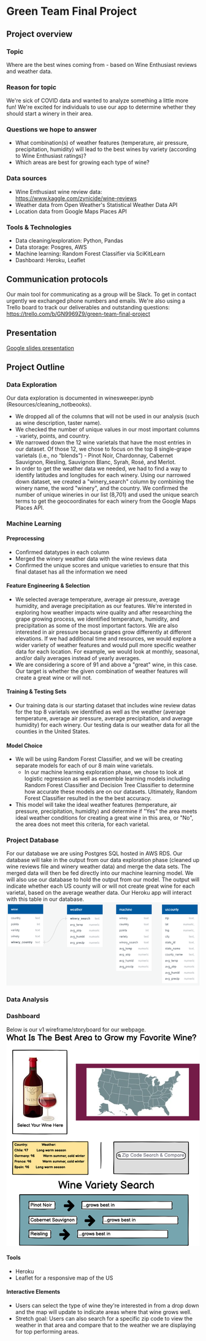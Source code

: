 # Green Team Final Project

## Project overview

### Topic
Where are the best wines coming from - based on Wine Enthusiast reviews and weather data. 

### Reason for topic
We're sick of COVID data and wanted to analyze something a little more fun! We're excited for individuals to use our app to determine whether they should start a winery in their area.

### Questions we hope to answer
- What combination(s) of weather features (temperature, air pressure, precipitation, humidity) will lead to the best wines by variety (according to Wine Enthusiast ratings)?
- Which areas are best for growing each type of wine?

### Data sources
* Wine Enthusiast wine review data: https://www.kaggle.com/zynicide/wine-reviews
* Weather data from Open Weather's Statistical Weather Data API
* Location data from Google Maps Places API

### Tools & Technologies
- Data cleaning/exploration: Python, Pandas
- Data storage: Posgres, AWS
- Machine learning: Random Forest Classifier via SciKitLearn
- Dashboard: Heroku, Leaflet

## Communication protocols
Our main tool for communicating as a group will be Slack. To get in contact urgently we exchanged phone numbers and emails.
We're also using a Trello board to track our deliverables and outstanding questions: https://trello.com/b/GN9969Z9/green-team-final-project

## Presentation
[Google slides presentation](https://docs.google.com/presentation/d/1iJc0YSuN67khUssQ01zkHyiPY-Uq6k2cHVeM4RxGUvQ/edit?usp=sharing)

## Project Outline
### Data Exploration
Our data exploration is documented in winesweeper.ipynb (Resources/cleaning_notbeooks).
- We dropped all of the columns that will not be used in our analysis (such as wine description, taster name).
- We checked the number of unique values in our most important columns - variety, points, and country.
- We narrowed down the 12 wine varietals that have the most entries in our dataset. Of those 12, we chose to focus on the top 8 single-grape varietals (i.e., no “blends”) - Pinot Noir, Chardonnay, Cabernet Sauvignon, Riesling, Sauvignon Blanc, Syrah, Rosé, and Merlot.
- In order to get the weather data we needed, we had to find a way to identify latitudes and longitudes for each winery. Using our narrowed down dataset, we created a "winery_search" column by combining the winery name, the word "winery", and the country. We confirmed the number of unique wineries in our list (8,701) and used the unique search terms to get the geocoordinates for each winery from the Google Maps Places API. 

### Machine Learning
#### Preprocessing
- Confirmed datatypes in each column
- Merged the winery weather data with the wine reviews data
- Confirmed the unique scores and unique varieties to ensure that this final dataset has all the information we need

#### Feature Engineering & Selection
- We selected average temperature, average air pressure, average humidity, and average precipitation as our features. We're intersted in exploring how weather impacts wine quality and after researching the grape growing process, we identified temperature, humidity, and precipitation as some of the most important factors. We are also interested in air pressure because grapes grow differently at different elevations. If we had additional time and resources, we would explore a wider variety of weather features and would pull more specific weather data for each location. For example, we would look at monthly, seasonal, and/or daily averages instead of yearly averages.
- We are considering a score of 91 and above a "great" wine, in this case. Our target is whether the given combination of weather features will create a great wine or will not.

#### Training & Testing Sets
 - Our training data is our starting dataset that includes wine review datas for the top 8 varietals we identified as well as the weather (average temperature, average air pressure, average precipitation, and average humidity) for each winery. Our testing data is our weather data for all the counties in the United States.

#### Model Choice
- We will be using Random Forest Classifier, and we will be creating separate models for each of our 8 main wine varietals.
    - In our machine learning exploration phase, we chose to look at logistic regression as well as ensemble learning models including Random Forest Classifier and Decision Tree Classifier to determine how accurate these models are on our datasets. Ultimately, Random Forest Classifier resulted in the the best accuracy.
- This model will take the ideal weather features (temperature, air pressure, precipitation, humidity) and determine if "Yes" the area meets ideal weather conditions for creating a great wine in this area, or "No", the area does not meet this criteria, for each varietal.

### Project Database
For our database we are using Postgres SQL hosted in AWS RDS. Our database will take in the output from our data exploration phase (cleaned up wine reviews file and winery weather data) and merge the data sets. The merged data will then be fed directly into our machine learning model. We will also use our database to hold the output from our model. The output will indicate whether each US county will or will not create great wine for each varietal, based on the average weather data. Our Heroku app will interact with this table in our database.
![ERD](https://github.com/secicciari/final_project/blob/presentation/Images/ERD_v2.png)

### Data Analysis

### Dashboard
Below is our v1 wireframe/storyboard for our webpage.
![Mock Dashboard](https://github.com/secicciari/final_project/blob/main/Images/wine-project-wireframe.png)

#### Tools
- Heroku
- Leaflet for a responsive map of the US

#### Interactive Elements
- Users can select the type of wine they're interested in from a drop down and the map will update to indicate areas where that wine grows well.
- Stretch goal: Users can also search for a specific zip code to view the weather in that area and compare that to the weather we are displaying for top performing areas. 
